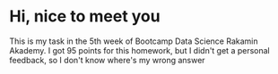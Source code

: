 # Hi, nice to meet you
This is my task in the 5th week of Bootcamp Data Science Rakamin Akademy. I got 95 points for this homework, but I didn't get a personal feedback, so I don't know where's my wrong answer
